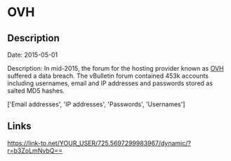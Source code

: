 # OVH

## Description

Date: 2015-05-01

Description:
In mid-2015, the forum for the hosting provider known as <a href="https://www.ovh.com" target="_blank" rel="noopener">OVH</a> suffered a data breach. The vBulletin forum contained 453k accounts including usernames, email and IP addresses and passwords stored as salted MD5 hashes.


['Email addresses', 'IP addresses', 'Passwords', 'Usernames']

## Links

https://link-to.net/YOUR_USER/725.5697299983967/dynamic/?r=b3ZoLmNvbQ==